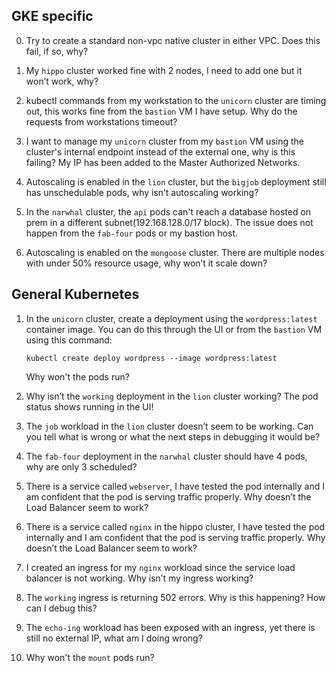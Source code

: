 ## GKE specific

0. Try to create a standard non-vpc native cluster in either VPC. Does this fail, if so, why?

1. My `hippo` cluster worked fine with 2 nodes, I need to add one but it won’t work, why?

2. kubectl commands from my workstation to the `unicorn` cluster are timing out, this works fine from the `bastion` VM I have setup. Why do the requests from workstations timeout?  

3. I want to manage my `unicorn` cluster from my `bastion` VM using the cluster's internal endpoint instead of the external one, why is this failing? My IP has been added to the Master Authorized Networks.

4. Autoscaling is enabled in the `lion` cluster, but the `bigjob` deployment still has unschedulable pods, why isn’t autoscaling working?

5. In the `narwhal` cluster, the `api` pods can't reach a database hosted on prem in a different subnet(192.168.128.0/17 block). The issue does not happen from the `fab-four` pods or my bastion host.

6. Autoscaling is enabled on the `mongoose` cluster. There are multiple nodes with under 50% resource usage, why won’t it scale down?

## General Kubernetes

1. In the `unicorn` cluster, create a deployment using the `wordpress:latest` container image. You can do this through the UI or from the `bastion` VM using this command:  

       kubectl create deploy wordpress --image wordpress:latest  

   Why won't the pods run?

2. Why isn’t the `working` deployment in the `lion` cluster working? The pod status shows running in the UI!

3. The `job` workload in the `lion` cluster doesn’t seem to be working. Can you tell what is wrong or what the next steps in debugging it would be?

4. The `fab-four` deployment in the `narwhal` cluster should have 4 pods, why are only 3 scheduled?

5. There is a service called `webserver`, I have tested the pod internally and I am confident that the pod is serving traffic properly. Why doesn’t the Load Balancer seem to work?

6. There is a service called `nginx` in the hippo cluster, I have tested the pod internally and I am confident that the pod is serving traffic properly. Why doesn’t the Load Balancer seem to work?

7. I created an ingress for my `nginx` workload since the service load balancer is not working. Why isn’t my ingress working?

8. The `working` ingress is returning 502 errors. Why is this happening?  How can I debug this?

9. The `echo-ing` workload has been exposed with an ingress, yet there is still no external IP, what am I doing wrong?

10. Why won't the `mount` pods run?
